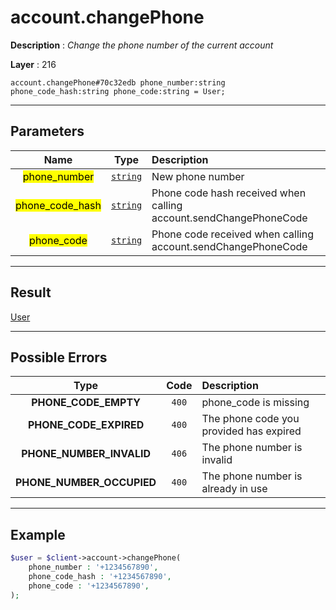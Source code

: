 # account.changePhone

**Description** : *Change the phone number of the current account*

**Layer** : 216

```tl
account.changePhone#70c32edb phone_number:string phone_code_hash:string phone_code:string = User;
```

---

## Parameters

| Name | Type | Description |
| :---: | :---: | :--- |
| <mark>phone_number</mark> | [`string`](type/string) | New phone number |
| <mark>phone_code_hash</mark> | [`string`](type/string) | Phone code hash received when calling account.sendChangePhoneCode |
| <mark>phone_code</mark> | [`string`](type/string) | Phone code received when calling account.sendChangePhoneCode |

---

## Result

[User](type/User)

---

## Possible Errors

| Type | Code | Description |
| :---: | :---: | :--- |
| **PHONE_CODE_EMPTY** | `400` | phone_code is missing |
| **PHONE_CODE_EXPIRED** | `400` | The phone code you provided has expired |
| **PHONE_NUMBER_INVALID** | `406` | The phone number is invalid |
| **PHONE_NUMBER_OCCUPIED** | `400` | The phone number is already in use |

---

## Example

```php
$user = $client->account->changePhone(
	phone_number : '+1234567890',
	phone_code_hash : '+1234567890',
	phone_code : '+1234567890',
);
```